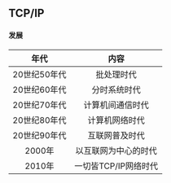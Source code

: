 ## TCP/IP

#### 发展

|年代                           |  内容                                  |
| :-----------------: |:------------------:|
|  20世纪50年代          |  批处理时代                        |
|  20世纪60年代          |  分时系统时代                     |
|  20世纪70年代          |  计算机间通信时代              |
|  20世纪80年代          |  计算机网络时代                 |
|  20世纪90年代          |  互联网普及时代                 |
|  2000年                     |  以互联网为中心的时代      |
|  2010年                      |  一切皆TCP/IP网络时代     |